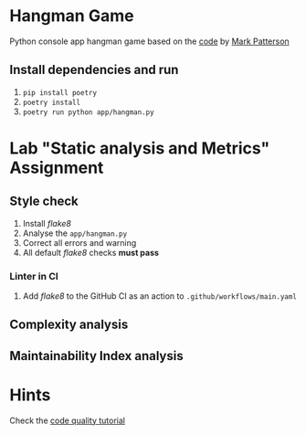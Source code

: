 # Hangman Game

Python console app hangman game based on the [code](https://github.com/markpatterson27/hangman-game) by [Mark Patterson](https://github.com/markpatterson27)

## Install dependencies and run

1. `pip install poetry`
2. `poetry install`
3. `poetry run python app/hangman.py`

# Lab "Static analysis and Metrics" Assignment

## Style check

1. Install _flake8_
1. Analyse the `app/hangman.py`
1. Correct all errors and warning
1. All default _flake8_ checks **must pass**

### Linter in CI
1. Add _flake8_ to the GitHub CI as an action to `.github/workflows/main.yaml`

## Complexity analysis

## Maintainability Index analysis


# Hints
Check the [code quality tutorial](https://testdriven.io/blog/python-code-quality/)


